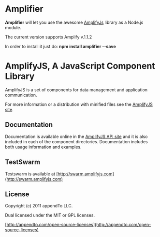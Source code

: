 # Amplifier

**Amplifier** will let you use the awesome [AmplifyJs](http://amplifyjs.com/) library as a Node.js module.

The current version supports Amplify v.1.1.2

In order to install it just do: **npm install amplifier --save**

# AmplifyJS, A JavaScript Component Library

AmplifyJS is a set of components for data management and application communication.

For more information or a distribution with minified files see the [AmplifyJS site](http://amplifyjs.com).

## Documentation

Documentation is available online in the [AmplifyJS API site](http://amplifyjs.com/api/request/) and it is also included in each  of the component directories. Documentation includes both usage information and examples.

## TestSwarm

Testswarm is available at [http://swarm.amplifyjs.com](http://swarm.amplifyjs.com)

## License
Copyright (c) 2011 appendTo LLC.

Dual licensed under the MIT or GPL licenses.

[http://appendto.com/open-source-licenses](http://appendto.com/open-source-licenses)
